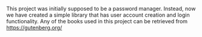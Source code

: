 This project was initially supposed to be a password manager. 
Instead, now we have created a simple library that has user account creation and login functionality. 
Any of the books used in this project can be retrieved from https://gutenberg.org/ 
